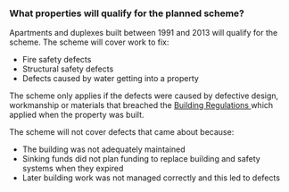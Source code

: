 ###  What properties will qualify for the planned scheme?

Apartments and duplexes built between 1991 and 2013 will qualify for the
scheme. The scheme will cover work to fix:

  * Fire safety defects 
  * Structural safety defects 
  * Defects caused by water getting into a property 

The scheme only applies if the defects were caused by defective design,
workmanship or materials that breached the [ Building Regulations
](https://www.gov.ie/en/publication/1d2af-building-regulations/) which applied
when the property was built.

The scheme will not cover defects that came about because:

  * The building was not adequately maintained 
  * Sinking funds did not plan funding to replace building and safety systems when they expired 
  * Later building work was not managed correctly and this led to defects 
